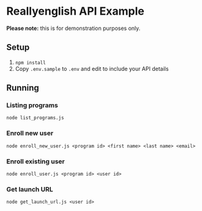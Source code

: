 # Reallyenglish API Example

**Please note:** this is for demonstration purposes only.

## Setup

1. `npm install`
2. Copy `.env.sample` to `.env` and edit to include your API details

## Running

### Listing programs

```
node list_programs.js
```

### Enroll new user

```
node enroll_new_user.js <program id> <first name> <last name> <email>
```

### Enroll existing user

```
node enroll_user.js <program id> <user id>
```

### Get launch URL

```
node get_launch_url.js <user id>
```